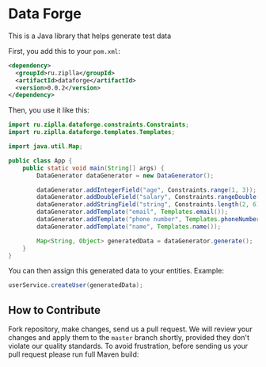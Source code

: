 # Data Forge

This is a Java library that helps generate test data


First, you add this to your `pom.xml`:

```xml
<dependency>
  <groupId>ru.ziplla</groupId>
  <artifactId>dataforge</artifactId>
  <version>0.0.2</version>
</dependency>
```

Then, you use it like this:

```java
import ru.ziplla.dataforge.constraints.Constraints;
import ru.ziplla.dataforge.templates.Templates;

import java.util.Map;

public class App {
    public static void main(String[] args) {
        DataGenerator dataGenerator = new DataGenerator();

        dataGenerator.addIntegerField("age", Constraints.range(1, 3));
        dataGenerator.addDoubleField("salary", Constraints.rangeDouble(1, 1000));
        dataGenerator.addStringField("string", Constraints.length(2, 6));
        dataGenerator.addTemplate("email", Templates.email());
        dataGenerator.addTemplate("phone number", Templates.phoneNumber());
        dataGenerator.addTemplate("name", Templates.name());

        Map<String, Object> generatedData = dataGenerator.generate();
    }
}
```
You can then assign this generated data to your entities.
Example:

```java
userService.createUser(generatedData);
```

## How to Contribute

Fork repository, make changes, send us a
pull request.
We will review your changes and apply them to the `master` branch shortly,
provided they don't violate our quality standards. To avoid frustration,
before sending us your pull request please run full Maven build:
